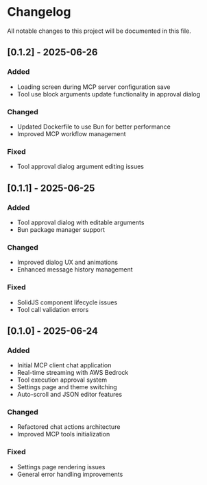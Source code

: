 # Changelog

All notable changes to this project will be documented in this file.

## [0.1.2] - 2025-06-26

### Added

- Loading screen during MCP server configuration save
- Tool use block arguments update functionality in approval dialog

### Changed

- Updated Dockerfile to use Bun for better performance
- Improved MCP workflow management

### Fixed

- Tool approval dialog argument editing issues

## [0.1.1] - 2025-06-25

### Added

- Tool approval dialog with editable arguments
- Bun package manager support

### Changed

- Improved dialog UX and animations
- Enhanced message history management

### Fixed

- SolidJS component lifecycle issues
- Tool call validation errors

## [0.1.0] - 2025-06-24

### Added

- Initial MCP client chat application
- Real-time streaming with AWS Bedrock
- Tool execution approval system
- Settings page and theme switching
- Auto-scroll and JSON editor features

### Changed

- Refactored chat actions architecture
- Improved MCP tools initialization

### Fixed

- Settings page rendering issues
- General error handling improvements